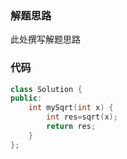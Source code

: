 ### 解题思路
此处撰写解题思路

### 代码

```cpp
class Solution {
public:
    int mySqrt(int x) {
        int res=sqrt(x);
        return res;
    }
};
```